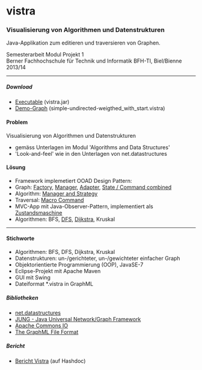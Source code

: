 # vistra
### Visualisierung von Algorithmen und Datenstrukturen
Java-Applikation zum editieren und traversieren von Graphen.

Semesterarbeit Modul Projekt 1<br>
Berner Fachhochschule für Technik und Informatik BFH-TI, Biel/Bienne 2013/14
<hr>

##### Download
- [Executable](GraphVisualisierung2/release-demo/vistra.jar?raw=true) (vistra.jar)
- [Demo-Graph](GraphVisualisierung2/release-demo/simple-undirected-weigthed_with_start.vistra?raw=true) (simple-undirected-weigthed_with_start.vistra)

#### Problem
Visualisierung von Algorithmen und Datenstrukturen
- gemäss Unterlagen im Modul 'Algorithms and Data Structures'
- 'Look-and-feel' wie in den Unterlagen von net.datastructures

#### Lösung
- Framework implemetiert OOAD Design Pattern:
 - Graph: [Factory](GraphVisualisierung2/src/main/java/vistra/framework/graph/GraphFactory.java), [Manager](GraphVisualisierung2/src/main/java/vistra/framework/graph/GraphManager.java), [Adapter](GraphVisualisierung2/src/main/java/vistra/framework/graph/ITraversableGraph.java), [State / Command combined](GraphVisualisierung2/src/main/java/vistra/framework/graph/item/state/)
 - Algorithm: [Manager and Strategy](GraphVisualisierung2/src/main/java/vistra/framework/algorithm/IAlgorithmManager.java)
 - Traversal: [Macro Command](GraphVisualisierung2/src/main/java/vistra/framework/traversal/step/)
- MVC-App mit Java-Observer-Pattern, implementiert als [Zustandsmaschine](GraphVisualisierung2/src/main/java/vistra/app/control/state/)
- Algorithmen: BFS, [DFS](GraphVisualisierung2/src/main/java/vistra/framework/algorithm/impl/DFS.java), [Dijkstra](GraphVisualisierung2/src/main/java/vistra/framework/algorithm/impl/Dijkstra.java), Kruskal

<hr>

#### Stichworte
- Algorithmen: BFS, DFS, Dijkstra, Kruskal
- Datenstrukturen: un-/gerichteter, un-/gewichteter einfacher Graph
- Objektorientierte Programmierung (OOP), JavaSE-7
- Eclipse-Projekt mit Apache Maven
- GUI mit Swing
- Dateiformat *.vistra in GraphML

##### Bibliotheken
- <a target="_blank" href="http://net3.datastructures.net/">net.datastructures</a>
- <a target="_blank" href="http://jung.sourceforge.net/">JUNG - Java Universal Network/Graph Framework</a>
- <a target="_blank" href="http://commons.apache.org/proper/commons-io/">Apache Commons IO</a>
- <a target="_blank" href="http://graphml.graphdrawing.org/">The GraphML File Format</a>

##### Bericht
- <a target="_blank" href="https://www.hashdoc.com/documents/262840/visualisierung-von-algorithmen-und-datenstrukturen">Bericht Vistra</a> (auf Hashdoc)
